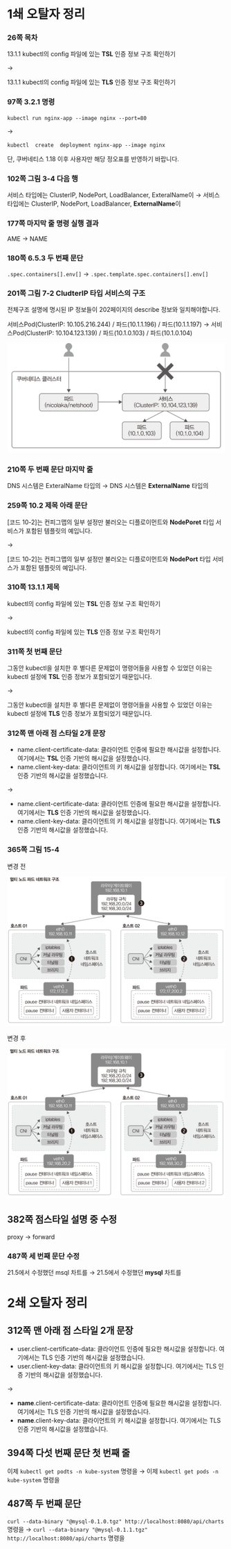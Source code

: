 # 1쇄 오탈자 정리

### 26쪽 목차
13.1.1 kubectl의 config 파일에 있는 **TSL** 인증 정보 구조 확인하기

→

13.1.1 kubectl의 config 파일에 있는 **TLS** 인증 정보 구조 확인하기

### 97쪽 3.2.1 명령
`kubectl run nginx-app --image nginx --port=80`

→

`kubectl  create  deployment nginx-app --image nginx`

단, 쿠버네티스 1.18 이후 사용자만 해당 정오표를 반영하기 바랍니다.

### 102쪽 그림 3-4 다음 행
서비스 타입에는 ClusterIP, NodePort, LoadBalancer, ExteralName이 → 서비스 타입에는 ClusterIP, NodePort, LoadBalancer, **ExternalName**이

### 177쪽 마지막 줄 명령 실행 결과

AME → NAME

### 180쪽 6.5.3 두 번째 문단

`.spec.containers[].env[]` → `.spec.template.spec.containers[].env[]`

### 201쪽 그림 7-2 CludterIP 타입 서비스의 구조

전체구조 설명에 명시된 IP 정보들이 202페이지의 describe 정보와 일치해야합니다.

서비스Pod(ClusterIP: 10.105.216.244) / 파드(10.1.1.196) / 파드(10.1.1.197)
→
서비스Pod(ClusterIP: 10.104.123.139) / 파드(10.1.0.103) / 파드(10.1.0.104)

![그림 7-2](./07-002.png)

### 210쪽 두 번째 문단 마지막 줄
DNS 시스템은 ExteralName 타입의 → DNS 시스템은 **ExternalName** 타입의

### 259쪽 10.2 제목 아래 문단

[코드 10-2]는 컨피그맵의 일부 설정만 불러오는 디플로이먼트와 **NodePoret** 타입 서비스가 포함된 템플릿의 예입니다.

→

[코드 10-2]는 컨피그맵의 일부 설정만 불러오는 디플로이먼트와 **NodePort** 타입 서비스가 포함된 템플릿의 예입니다.

### 310쪽 13.1.1 제목
kubectl의 config 파일에 있는 **TSL** 인증 정보 구조 확인하기

→

kubectl의 config 파일에 있는 **TLS** 인증 정보 구조 확인하기

### 311쪽 첫 번째 문단
그동안 kubectl을 설치한 후 별다른 문제없이 명령어들을 사용할 수 있었던 이유는 kubectl 설정에 **TSL** 인증 정보가 포함되었기 때문입니다.

→

그동안 kubectl을 설치한 후 별다른 문제없이 명령어들을 사용할 수 있었던 이유는 kubectl 설정에 **TLS** 인증 정보가 포함되었기 때문입니다.

### 312쪽 맨 아래 점 스타일 2개 문장

* name.client-certificate-data: 클라이언트 인증에 필요한 해시값을 설정합니다. 여기에서는 **TSL** 인증 기반의 해시값을 설정했습니다.
* name.client-key-data: 클라이언트의 키 해시값을 설정합니다. 여기에서는 **TSL** 인증 기반의 해시값을 설정했습니다.

→

* name.client-certificate-data: 클라이언트 인증에 필요한 해시값을 설정합니다. 여기에서는 **TLS** 인증 기반의 해시값을 설정했습니다.
* name.client-key-data: 클라이언트의 키 해시값을 설정합니다. 여기에서는 **TLS** 인증 기반의 해시값을 설정했습니다.

### 365쪽 그림 15-4

변경 전

![그림 15-4-bf](./15-004-bf.png)

변경 후

![그림 15-4-af](./15-004-af.png)

##  382쪽 점스타일 설명 중 수정
proxy → forward

### 487쪽 세 번째 문단 수정
21.5에서 수정했던 msql 차트를 → 21.5에서 수정했던 **mysql** 차트를

# 2쇄 오탈자 정리

## 312쪽 맨 아래 점 스타일 2개 문장

* user.client-certificate-data: 클라이언트 인증에 필요한 해시값을 설정합니다. 여기에서는 TLS 인증 기반의 해시값을 설정했습니다.
* user.client-key-data: 클라이언트의 키 해시값을 설정합니다. 여기에서는 TLS 인증 기반의 해시값을 설정했습니다.

→

* **name**.client-certificate-data: 클라이언트 인증에 필요한 해시값을 설정합니다. 여기에서는 TLS 인증 기반의 해시값을 설정했습니다.
* **name**.client-key-data: 클라이언트의 키 해시값을 설정합니다. 여기에서는 TLS 인증 기반의 해시값을 설정했습니다.

## 394쪽 다섯 번째 문단 첫 번째 줄
이제 `kubectl get podts -n kube-system` 명령을 → 이제 `kubectl get pods -n kube-system` 명령을

## 487쪽 두 번째 문단
`curl --data-binary "@mysql-0.1.0.tgz" http://localhost:8080/api/charts` 명령을 → `curl --data-binary "@mysql-0.1.1.tgz" http://localhost:8080/api/charts` 명령을
